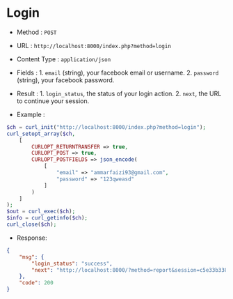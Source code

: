 # Login
- Method			: `POST`


- URL			: `http://localhost:8000/index.php?method=login`


- Content Type	: `application/json`


- Fields			: 	1. `email` (string), your facebook email or username.
					2. `password` (string), your facebook password.

- Result			:	1. `login_status`, the status of your login action.
					2. `next`, the URL to continue your session.

- Example		: 
```php
$ch = curl_init("http://localhost:8000/index.php?method=login");
curl_setopt_array($ch, 
	[
		CURLOPT_RETURNTRANSFER => true,
		CURLOPT_POST => true,
		CURLOPT_POSTFIELDS => json_encode(
			[
				"email" => "ammarfaizi93@gmail.com",
				"password" => "123qweasd"
			]
		)
	]
);
$out = curl_exec($ch);
$info = curl_getinfo($ch);
curl_close($ch);
```

- Response:
```json
{
    "msg": {
        "login_status": "success",
        "next": "http://localhost:8000/?method=report&session=c5e33b33877a2702f96a44f16bd219a2efd215f2"
    },
    "code": 200
}
```